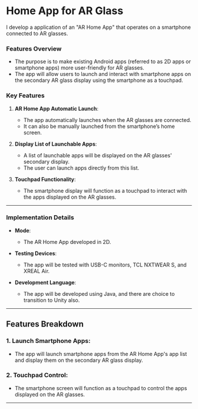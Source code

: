 # Home App for AR Glass

I develop a application of an "AR Home App" that operates on a smartphone connected to AR glasses.

### Features Overview

- The purpose is to make existing Android apps (referred to as 2D apps or smartphone apps) more user-friendly for AR glasses.
- The app will allow users to launch and interact with smartphone apps on the secondary AR glass display using the smartphone as a touchpad.

### Key Features

1. **AR Home App Automatic Launch**:
   - The app automatically launches when the AR glasses are connected.
   - It can also be manually launched from the smartphone’s home screen.

2. **Display List of Launchable Apps**:
   - A list of launchable apps will be displayed on the AR glasses' secondary display.
   - The user can launch apps directly from this list.

3. **Touchpad Functionality**:
   - The smartphone display will function as a touchpad to interact with the apps displayed on the AR glasses.
   
---

### Implementation Details

- **Mode**:
  - The AR Home App developed in 2D.

- **Testing Devices**:
  - The app will be tested with USB-C monitors, TCL NXTWEAR S, and XREAL Air.

- **Development Language**:
  - The app will be developed using Java, and there are choice to transition to Unity also.


---

## Features Breakdown

### 1. **Launch Smartphone Apps**:
   - The app will launch smartphone apps from the AR Home App's app list and display them on the secondary AR glass display.

### 2. **Touchpad Control**:
   - The smartphone screen will function as a touchpad to control the apps displayed on the AR glasses.

---
